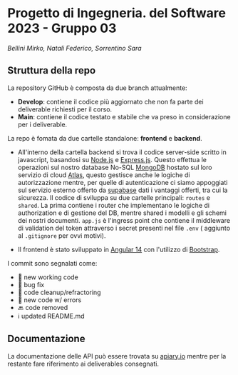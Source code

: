 # Progetto di Ingegneria. del Software 2023 - Gruppo 03
*Bellini Mirko, Natali Federico, Sorrentino Sara*
## Struttura della repo
La repository GitHub è composta da due branch attualmente:
- **Develop**: contiene il codice più aggiornato che non fa parte dei deliverable richiesti per il corso.
- **Main**: contiene il codice testato e stabile che va preso in considerazione per i deliverable.

La repo è fomata da due cartelle standalone: **frontend** e **backend**.

- All'interno della cartella backend si trova il codice server-side scritto in javascript, basandosi su [Node.js](www.nodejs.org) e [Express.js](www.expressjs.com). Questo effettua le operazioni sul nostro database No-SQL [MongoDB](www.mongodb.com) hostato sul loro servizio di cloud [Atlas](www.mongodb.com/clud/atlas), questo gestisce anche le logiche di autorizzazione mentre, per quelle di autenticazione ci siamo appoggiati sul servizio esterno offerto da [supabase](www.supabase.com) dati i vantaggi offerti, tra cui la sicurezza. Il codice di sviluppa su due cartelle principali: `routes` e `shared`. La prima contiene i router che implementano le logiche di authorization e di gestione del DB, mentre shared i modelli e gli schemi dei nostri documenti. `app.js` è l'ingress point che contiene il middleware di validation del token attraverso i secret presenti nel file `.env` ( aggiunto al `.gitignore` per ovvi motivi).

- Il frontend è stato sviluppato in [Angular 14](www.angular.io) con l'utilizzo di [Bootstrap](https://getbootstrap.com).

I commit sono segnalati come:
- 🦾 new working code
- 🐛 bug fix
- 🧼 code cleanup/refractoring
- 🚨 new code w/ errors
- 🔙 code removed
- ℹ️ updated README.md

## Documentazione

La documentazione delle API può essere trovata su [apiary.io](www.myscuderia.docs.apiary.io) mentre per la restante fare riferimento ai deliverables consegnati.
